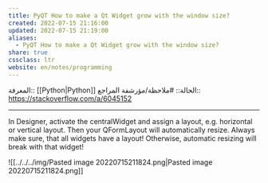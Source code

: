```yaml
---
title: PyQT How to make a Qt Widget grow with the window size?
created: 2022-07-15 21:16:00
updated: 2022-07-15 21:19:00
aliases:
  - PyQT How to make a Qt Widget grow with the window size?
share: true
cssclass: ltr
website: en/notes/programming
---
```


المعرفة:: [[Python|Python]]
الحالة:: #ملاحظة/مؤرشفة
المراجع:: <https://stackoverflow.com/a/6045152>

---

In Designer, activate the centralWidget and assign a layout, e.g. horizontal or vertical layout. Then your QFormLayout will automatically resize.
Always make sure, that all widgets have a layout! Otherwise, automatic resizing will break with that widget!

![[../../../img/Pasted image 20220715211824.png|Pasted image 20220715211824.png]]

